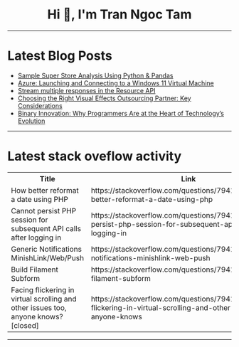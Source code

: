 <h1 align="center">Hi 👋, I'm Tran Ngoc Tam</h1>

---

# Latest Blog Posts 
<!-- BLOG-POST-LIST:START -->
- [Sample Super Store Analysis Using Python &amp; Pandas](https://dev.to/gerryleonugroho/sample-super-store-analysis-using-python-pandas-g1c)
- [Azure: Launching and Connecting to a Windows 11 Virtual Machine](https://dev.to/johnogbonna/azure-launching-and-connecting-to-a-windows-11-virtual-machine-5ac3)
- [Stream multiple responses in the Resource API](https://dev.to/railsstudent/stream-multiple-responses-in-the-resource-api-1eld)
- [Choosing the Right Visual Effects Outsourcing Partner: Key Considerations](https://dev.to/angelika_berd/choosing-the-right-visual-effects-outsourcing-partner-key-considerations-3a5k)
- [Binary Innovation: Why Programmers Are at the Heart of Technology’s Evolution](https://dev.to/leslylulu/binary-innovation-why-programmers-are-at-the-heart-of-technologys-evolution-3mnj)
<!-- BLOG-POST-LIST:END -->

---

# Latest stack oveflow activity
<table>
  <tr><th>Title</th><th>Link</th></tr>
  <!-- STACKOVERFLOW:START --><tr><td>How better reformat a date using PHP</td><td>https://stackoverflow.com/questions/79413401/how-better-reformat-a-date-using-php</td></tr><tr><td>Cannot persist PHP session for subsequent API calls after logging in</td><td>https://stackoverflow.com/questions/79413069/cannot-persist-php-session-for-subsequent-api-calls-after-logging-in</td></tr><tr><td>Generic Notifications MinishLink/Web/Push</td><td>https://stackoverflow.com/questions/79412924/generic-notifications-minishlink-web-push</td></tr><tr><td>Build Filament Subform</td><td>https://stackoverflow.com/questions/79412865/build-filament-subform</td></tr><tr><td>Facing flickering in virtual scrolling and other issues too, anyone knows? [closed]</td><td>https://stackoverflow.com/questions/79412851/facing-flickering-in-virtual-scrolling-and-other-issues-too-anyone-knows</td></tr><!-- STACKOVERFLOW:END -->
</table>

---


